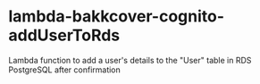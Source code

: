# lambda-bakkcover-cognito-addUserToRds
Lambda function to add a user's details to the "User" table in RDS PostgreSQL after confirmation
